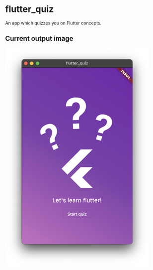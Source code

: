 # flutter_quiz

An app which quizzes you on Flutter concepts.

## Current output image

<img src="output_images/new-starter-design.png" alt="New Starter Design" height="700">